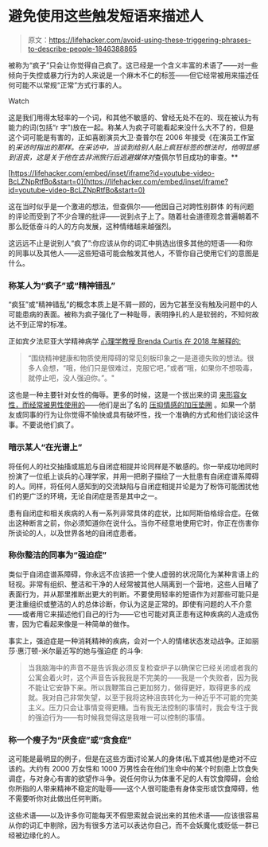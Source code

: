 # 避免使用这些触发短语来描述人

> 原文：<https://lifehacker.com/avoid-using-these-triggering-phrases-to-describe-people-1846388865>

被称为“疯子”只会让你觉得自己疯了。这已经是一个含义丰富的术语了——对一些倾向于失控或暴力行为的人来说是一个麻木不仁的标签——但它经常被用来描述任何可能不以常规“正常”方式行事的人。

Watch

这是我们用得太轻率的一个词，和其他不敏感的、曾经无处不在的、现在被认为有能力的词(包括“r 字”)放在一起。称某人为疯子可能看起来没什么大不了的，但是这个词可能是有害的，正如喜剧演员大卫·查普尔在 2006 年接受《在演员工作室的*采访时指出的那样。在采访中，当谈到给别人贴上疯狂标签的想法时，他明显感到沮丧，这是关于他在去非洲旅行后逃避媒体对*查佩尔节目成功的审查。**

 [https://lifehacker.com/embed/inset/iframe?id=youtube-video-BcLZNpRtfBo&start=0](https://lifehacker.com/embed/inset/iframe?id=youtube-video-BcLZNpRtfBo&start=0) 

这在当时似乎是一个激进的想法，但查佩尔——他因自己对跨性别群体 的有问题的评论而受到了不少合理的批评——说到点子上了。随着社会道德观念普遍朝着不那么贬低奋斗的人的方向发展，这种情绪越来越强烈。

这远远不止是说别人“疯了”:你应该从你的词汇中挑选出很多其他的短语——和你的同事以及其他人——这些短语可能会触发其他人，不管你自己使用它们的意图是什么。

### 称某人为“疯子”或“精神错乱”

“疯狂”或“精神错乱”的概念本质上是不屑一顾的，因为它甚至没有触及问题中的人可能患病的表面。被称为疯子强化了一种耻辱，表明挣扎的人是软弱的，不知何故达不到正常的标准。

正如宾夕法尼亚大学精神病学 [心理学教授 Brenda Curtis 在 2018 年解释的:](https://www.pennmedicine.org/news/news-blog/2018/september/that-crazy-why-you-might-want-to-rethink-that-word-in-your-vocabulary)

> “围绕精神健康和物质使用障碍的常见刻板印象之一是道德失败的想法。很多人会想，“哦，他们只是很难过，克服它吧，”或者“哦，如果你不想吸毒，就停止吧，没人强迫你。”。"

这也是一种主要针对女性的侮辱。更多的时候，这是一个拔出来的词 [来形容女性，而经常被男性使用的](https://www.washingtonpost.com/posteverything/wp/2014/07/09/men-really-need-to-stop-calling-women-crazy/)——他们是出了名的 [压抑情感的加压垫圈](https://lifehacker.com/why-men-resist-going-to-therapy-and-why-we-shouldnt-1846328708) 。如果一个朋友或同事的行为让你觉得不愉快或具有破坏性，找一个准确的方式和他们谈论这件事。不要说他们疯了。

### 暗示某人“在光谱上”

将任何人的社交抽搐或尴尬与自闭症相提并论同样是不敏感的。你一举成功地同时扮演了一位纸上谈兵的心理学家，并用一把刷子描绘了一大批患有自闭症谱系障碍的人。同样，将任何人感知到的交流缺陷与自闭症相提并论是为了粉饰可能困扰他们的更广泛的环境，无论自闭症是否是其中之一。

患有自闭症和相关疾病的人有一系列非常具体的症状，比如阿斯伯格综合症。在做出这种断言之前，你必须知道你在说什么。当你不经意地使用它时，你正在伤害你所谈论的人，以及世界各地的自闭症患者。

### 称你整洁的同事为“强迫症”

类似于自闭症谱系障碍，你永远不应该把一个使人虚弱的状况简化为某种言语上的轻视。非常有组织、整洁和干净的人经常被其他人隔离到一个营地，这些人目睹了表面行为，并从那里推断出更大的判断。不要使用轻率的短语作为对那些可能只是更注重组织或整洁的人的总体诊断，你认为这是正常的。即使有问题的人不介意——或者用它来描述他们自己的行为——它也可能对真正患有这种疾病的人造成伤害，因为它看起来像是一种简单的做作。

事实上，强迫症是一种消耗精神的疾病，会对一个人的情绪状态发动战争。正如丽莎·惠汀顿-米尔最近写的她与强迫症 的斗争:

> 当我脑海中的声音不是告诉我必须反复检查炉子以确保它已经关闭或者我的公寓会着火时，这个声音告诉我我是不完美的——我是一个失败者，因为我不能让它安静下来。所以我鞭策自己更加努力，做得更好，取得更多的成就。我对自己非常失望，以至于我将这种沮丧转化为一种近乎不可能的完美主义。压力只会让事情变得更糟。当有我无法控制的事情时，我会专注于我的强迫行为——有时候我觉得这是我唯一可以控制的事情。

### 称一个瘦子为“厌食症”或“贪食症”

这可能是最明显的例子，但是在这些方面讨论某人的身体(私下或其他)是绝对不应该的。大约有 2000 万女性和 1000 万男性会在他们生命中的某个时刻患上饮食失调症，与对身心有害的欲望作斗争。说任何你认为体重不足的人有饮食障碍，会给你所指的人带来精神不稳定的耻辱——这个人很可能患有身体变形或饮食障碍，他不需要听你对此做出任何判断。

这些术语——以及许多你可能每天不假思索就会说出来的其他术语——应该很容易从你的词汇中剔除，因为有很多方法可以表达你自己，而不会妖魔化或贬低一群已经被边缘化的人。